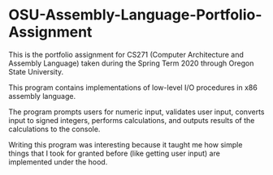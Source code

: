 # OSU-Assembly-Language-Portfolio-Assignment
This is the portfolio assignment for CS271 (Computer Architecture and Assembly Language) taken during the Spring Term 2020 through Oregon State University.

This program contains implementations of low-level I/O procedures in x86 assembly language.

The program prompts users for numeric input, validates user input, converts input to signed integers, performs calculations, and outputs results of the calculations to the console.

Writing this program was interesting because it taught me how simple things that I took for granted before (like getting user input) are implemented under the hood.
